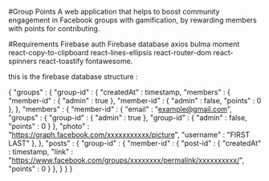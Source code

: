 #Group Points
A web application that helps to boost community engagement in Facebook groups with gamification, by rewarding members with points for contributing.

#Requirements
Firebase auth
Firebase database
axios
bulma
moment
react-copy-to-clipboard
react-lines-ellipsis
react-router-dom
react-spinners
react-toastify
fontawesome.

this is the firebase database structure :

{
  "groups" : {
    "group-id" : {
      "createdAt" : timestamp,
      "members" : {
        "member-id" : {
          "admin" : true
        },
        "member-id" : {
          "admin" : false,
          "points" : 0
        },
  },
  "members" : {
    "member-id" : {
      "email" : "example@gmail.com",
      "groups" : {
        "group-id" : {
          "admin" : true
        },
        "group-id" : {
          "admin" : false,
          "points" : 0
        }
      },
      "photo" : "https://graph.facebook.com/xxxxxxxxxxx/picture",
      "username" : "FIRST LAST"
    },
  },
  "posts" : {
    "group-id" : {
      "member-id" : {
        "post-id" : {
          "createdAt" : timestamp,
          "link" : "https://www.facebook.com/groups/xxxxxxxx/permalink/xxxxxxxxxx/",
          "points" : 0
        }
      },
    }
  }
}
